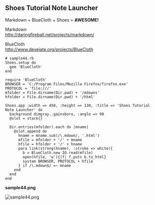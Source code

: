 Shoes Tutorial Note Launcher
----------------------------

Markdown + BlueCloth + Shoes = **AWESOME!**

Markdown <br>
<http://daringfireball.net/projects/markdown/>

BlueCloth <br>
<http://www.deveiate.org/projects/BlueCloth>

	# sample44.rb
	Shoes.setup do
	  gem 'BlueCloth'
	end
	
	require 'BlueCloth'
	BROWSER = 'C:/Program Files/Mozilla Firefox/firefox.exe'
	PROTOCOL = 'file:///'
	mfolder = File.dirname(Dir.pwd) + '/mdowns'
	hfolder = File.dirname(Dir.pwd) + '/html'
	
	Shoes.app :width => 450, :height => 130, :title => 'Shoes Tutorial Note Launcher' do
	  background dimgray..gainsboro, :angle => 90
	  @slot = stack{}
	  
	  Dir.entries(mfolder).each do |mname|
	    @slot.append do
	      hname = mname.sub(/\.mdown/, '.html')
	      mfile = mfolder + '/' + mname
	      hfile = hfolder + '/' + hname
	      para link(strong(hname), :stroke => white){
	        b = BlueCloth.new IO.read(mfile)
	        open(hfile, 'w'){|f| f.puts b.to_html}
	        system BROWSER, PROTOCOL + hfile
	      } if /\.mdown$/ =~ mname
	    end
	  end
	end

**sample44.png**

![sample44.png](http://github.com/ashbb/shoes_tutorial_html/tree/master%2Fimages%2Fsample44.png?raw=true)
